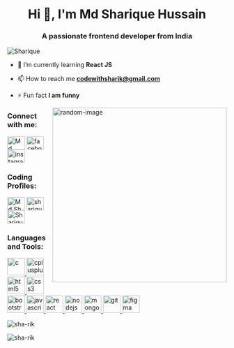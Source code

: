 
<h1 align="center">Hi 👋, I'm Md Sharique Hussain</h1>
<h3 align="center">A passionate frontend developer from India</h3>

<p align="left"> <img src="https://komarev.com/ghpvc/?username=sha-rik&label=Profile%20views&color=0e75b6&style=flat" alt="Sharique" /> </p>

- 🌱 I’m currently learning **React JS**

- 📫 How to reach me **codewithsharik@gmail.com**

- ⚡ Fun fact **I am funny**

<img align="right" src="https://camo.githubusercontent.com/cae12fddd9d6982901d82580bdf321d81fb299141098ca1c2d4891870827bf17/68747470733a2f2f6d69726f2e6d656469756d2e636f6d2f6d61782f313336302f302a37513379765349765f7430696f4a2d5a2e676966" alt="random-image" width="400px" />

<h3 align="left">Connect with me:</h3>
<p align="left">
<a href="https://www.linkedin.com/in/md-sharique-hussain-585020231/" target="blank"><img align="center" src="https://cdn.simpleicons.org/linkedin" alt="Md Sharique Hussain" height="30" width="40"/></a>
<a href="https://www.facebook.com/shas.megvel/" target="blank"><img align="center" src="https://cdn.simpleicons.org/facebook" alt="facebook" height="30" width="40"/></a>
<a href="https://www.instagram.com/sha_.rik/" target="blank"><img align="center" src="https://cdn.simpleicons.org/instagram" alt="instagram" height="30" width="40"/></a>
  
</p>

<h3 align="left">Coding Profiles:</h3> 
<p align="left">
<a href="https://codeforces.com/profile/Md.Sharique" target="blank"><img align="center" src="https://cdn.simpleicons.org/codeforces" alt="Md.Sharique" height="30" width="40" /></a>
<a href="https://www.codechef.com/users/sharique1911" target="blank"><img align="center" src="https://cdn.simpleicons.org/codechef" alt="sharique1911" height="30" width="40" /></a>
<a href="https://www.leetcode.com/sha_rik" target="blank"><img align="center" src="https://cdn.simpleicons.org/leetcode" alt="Sharique" height="30" width="40" /></a>
</p>

<h3 align="left">Languages and Tools:</h3>
<p align="left">
 <a href="https://www.cprogramming.com/" target="_blank" rel="noreferrer"> <img src="https://cdn.simpleicons.org/c" alt="c" width="40" height="40"/> </a> <a href="https://www.w3schools.com/cpp/" target="_blank" rel="noreferrer"> <img src="https://cdn.simpleicons.org/cplusplus" alt="cplusplus" width="40" height="40"/> </a>
 <a href="https://www.w3.org/html/" target="_blank" rel="noreferrer"> <img src="https://cdn.simpleicons.org/html5" alt="html5" width="40" height="40"/> </a>
  <a href="https://www.w3schools.com/css/" target="_blank" rel="noreferrer"> <img src="https://cdn.simpleicons.org/css3" alt="css3" width="40" height="40"/> </a>
 <a href="https://getbootstrap.com" target="_blank" rel="noreferrer"> <img src="https://cdn.simpleicons.org/bootstrap" alt="bootstrap" width="40" height="40"/> </a> 
 <a href="https://developer.mozilla.org/en-US/docs/Web/JavaScript" target="_blank" rel="noreferrer"> <img src="https://cdn.simpleicons.org/javascript" alt="javascript" width="40" height="40"/> 
<a href="https://reactjs.org/" target="_blank" rel="noreferrer"> <img src="https://cdn.simpleicons.org/react" alt="react" width="40" height="40"/> </a> 
<a href="https://nodejs.org" target="_blank" rel="noreferrer"> <img src="https://cdn.simpleicons.org/nodedotjs" alt="nodejs" width="40" height="40"/> </a>
 <a href="https://www.mongodb.com/" target="_blank" rel="noreferrer"> <img src="https://cdn.simpleicons.org/mongodb" alt="mongodb" width="40" height="40"/> </a>
<a href="https://git-scm.com/" target="_blank" rel="noreferrer"> <img src="https://www.vectorlogo.zone/logos/git-scm/git-scm-icon.svg" alt="git" width="40" height="40"/> </a>
<a href="https://www.figma.com/" target="_blank" rel="noreferrer"> <img src="https://www.vectorlogo.zone/logos/figma/figma-icon.svg" alt="figma" width="40" height="40"/> </a>
<p><img align="center" src="https://github-readme-stats.vercel.app/api/top-langs?username=sha-rik&show_icons=true&locale=en&layout=compact" alt="sha-rik" /></p>

<p><img align="center" src="https://github-readme-streak-stats.herokuapp.com/?user=sha-rik&" alt="sha-rik" /></p>
